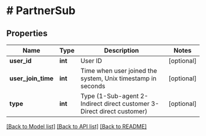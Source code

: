 # # PartnerSub

## Properties

Name | Type | Description | Notes
------------ | ------------- | ------------- | -------------
**user_id** | **int** | User ID | [optional] 
**user_join_time** | **int** | Time when user joined the system, Unix timestamp in seconds | [optional] 
**type** | **int** | Type (1-Sub-agent 2-Indirect direct customer 3-Direct direct customer) | [optional] 

[[Back to Model list]](../../README.md#documentation-for-models) [[Back to API list]](../../README.md#documentation-for-api-endpoints) [[Back to README]](../../README.md)
